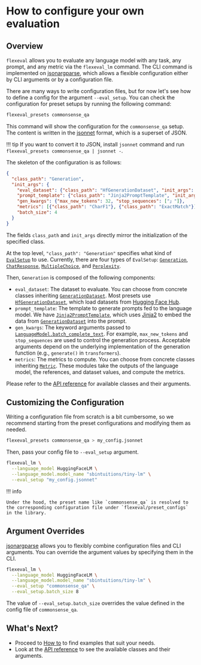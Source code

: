 # How to configure your own evaluation

## Overview

`flexeval` allows you to evaluate any language model with any task, any prompt, and any metric via the `flexeval_lm` command.
The CLI command is implemented on [jsonargparse](https://github.com/omni-us/jsonargparse), which allows a flexible configuration either by CLI arguments or by a configuration file.

There are many ways to write configuration files, but for now let's see how to define a config for the argument `--eval_setup`.
You can check the configuration for preset setups by running the following command:

```bash
flexeval_presets commonsense_qa
```

This command will show the configuration for the `commonsense_qa` setup.
The content is written in the [jsonnet](https://jsonnet.org/) format, which is a superset of JSON.

!!! tip
    If you want to convert it to JSON, install `jsonnet` command and run `flexeval_presets commonsense_qa | jsonnet -`.

The skeleton of the configuration is as follows:

```json
{
  "class_path": "Generation",
  "init_args": {
    "eval_dataset": {"class_path": "HfGenerationDataset", "init_args": ...},
    "prompt_template": {"class_path": "Jinja2PromptTemplate", "init_args": ...},
    "gen_kwargs": {"max_new_tokens": 32, "stop_sequences": ["」"]},
    "metrics": [{"class_path": "CharF1"}, {"class_path": "ExactMatch"}],
    "batch_size": 4
  }
}
```

The fields `class_path` and `init_args` directly mirror the initialization of the specified class.

At the top level, `"class_path": "Generation"` specifies what kind of [`EvalSetup`](api_reference/EvalSetup.md) to use.
Currently, there are four types of `EvalSetup`: [`Generation`](api_reference/EvalSetup.md#flexeval.scripts.flexeval_lm.Generation), [`ChatResponse`](api_reference/EvalSetup.md#flexeval.scripts.flexeval_lm.ChatResponse), [`MultipleChoice`](api_reference/EvalSetup.md#flexeval.scripts.flexeval_lm.MultipleChoice), and [`Perplexity`](api_reference/EvalSetup.md#flexeval.scripts.flexeval_lm.Perplexity).

Then, `Generation` is composed of the following components:

- `eval_dataset`: The dataset to evaluate. You can choose from concrete classes inheriting [`GenerationDataset`](api_reference/GenerationDataset.md). Most presets use [`HfGenerationDataset`](api_reference/GenerationDataset.md/#flexeval.core.generation_dataset.hf_dataset.HfGenerationDataset), which load datasets from [Hugging Face Hub](https://huggingface.co/docs/datasets/index).
- `prompt_template`: The template to generate prompts fed to the language model. We have [`Jinja2PromptTemplate`](api_reference/PromptTemplate.md/#flexeval.core.prompt_template.jinja2.Jinja2PromptTemplate), which uses [Jinja2](https://jinja.palletsprojects.com/en/3.1.x/) to embed the data from [`GenerationDataset`](api_reference/GenerationDataset.md) into the prompt.
- `gen_kwargs`: The keyword arguments passed to [`LanguageModel.batch_complete_text`](api_reference/LanguageModel.md/#flexeval.core.language_model.base.LanguageModel.batch_complete_text). For example, `max_new_tokens` and `stop_sequences` are used to control the generation process. Acceptable arguments depend on the underlying implementation of the generation function (e.g., `generate()` in `transformers`).
- `metrics`: The metrics to compute. You can choose from concrete classes inheriting [`Metric`](api_reference/Metric.md). These modules take the outputs of the language model, the references, and dataset values, and compute the metrics.

Please refer to the [API reference](api_reference/index.md) for available classes and their arguments.

## Customizing the Configuration

Writing a configuration file from scratch is a bit cumbersome, so we recommend starting from the preset configurations and modifying them as needed.

```bash
flexeval_presets commonsense_qa > my_config.jsonnet
```

Then, pass your config file to `--eval_setup` argument.

```bash
flexeval_lm \
  --language_model HuggingFaceLM \
  --language_model.model_name "sbintuitions/tiny-lm" \
  --eval_setup "my_config.jsonnet"
```

!!! info

    Under the hood, the preset name like `commonsense_qa` is resolved to the corresponding configuration file under `flexeval/preset_configs` in the library.

## Argument Overrides

[jsonargparse](https://github.com/omni-us/jsonargparse) allows you to flexibly combine configuration files and CLI arguments.
You can override the argument values by specifying them in the CLI.

```bash
flexeval_lm \
  --language_model HuggingFaceLM \
  --language_model.model_name "sbintuitions/tiny-lm" \
  --eval_setup "commonsense_qa" \
  --eval_setup.batch_size 8
```

The value of `--eval_setup.batch_size` overrides the value defined in the config file of `commonsense_qa`.

## What's Next?

- Proceed to [How to](how_to/index.md) to find examples that suit your needs.
- Look at the [API reference](api_reference/index.md) to see the available classes and their arguments.
